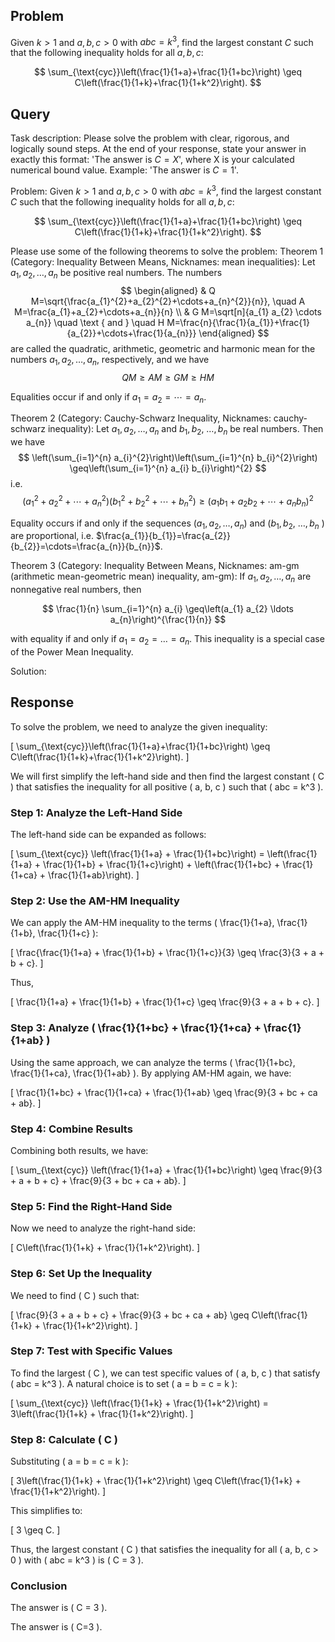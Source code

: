 ## Problem

Given $k > 1$ and $a, b, c > 0$ with $abc = k^3$, find the largest constant $C$ such that the following inequality holds for all $a, b, c$:

$$
\sum_{\text{cyc}}\left(\frac{1}{1+a}+\frac{1}{1+bc}\right) \geq C\left(\frac{1}{1+k}+\frac{1}{1+k^2}\right).
$$

## Query

Task description: Please solve the problem with clear, rigorous, and logically sound steps. At the end of your response, state your answer in exactly this format: 'The answer is $C=X$', where X is your calculated numerical bound value. Example: 'The answer is $C=1$'.

Problem: Given $k > 1$ and $a, b, c > 0$ with $abc = k^3$, find the largest constant $C$ such that the following inequality holds for all $a, b, c$:

$$
\sum_{\text{cyc}}\left(\frac{1}{1+a}+\frac{1}{1+bc}\right) \geq C\left(\frac{1}{1+k}+\frac{1}{1+k^2}\right).
$$

Please use some of the following theorems to solve the problem:
Theorem 1 (Category: Inequality Between Means, Nicknames: mean inequalities): Let $a_{1}, a_{2}, \ldots, a_{n}$ be positive real numbers. The numbers
$$
\begin{aligned}
& Q M=\sqrt{\frac{a_{1}^{2}+a_{2}^{2}+\cdots+a_{n}^{2}}{n}}, \quad A M=\frac{a_{1}+a_{2}+\cdots+a_{n}}{n} \\
& G M=\sqrt[n]{a_{1} a_{2} \cdots a_{n}} \quad \text { and } \quad H M=\frac{n}{\frac{1}{a_{1}}+\frac{1}{a_{2}}+\cdots+\frac{1}{a_{n}}}
\end{aligned}
$$
are called the quadratic, arithmetic, geometric and harmonic mean for the numbers $a_{1}, a_{2}, \ldots, a_{n}$, respectively, and we have
$$
Q M \geq A M \geq G M \geq H M
$$

Equalities occur if and only if $a_{1}=a_{2}=\cdots=a_{n}$.

Theorem 2 (Category: Cauchy-Schwarz Inequality, Nicknames: cauchy-schwarz inequality): Let $a_{1}, a_{2}, \ldots, a_{n}$ and $b_{1}, b_{2}$, $\ldots, b_{n}$ be real numbers. Then we have
$$
\left(\sum_{i=1}^{n} a_{i}^{2}\right)\left(\sum_{i=1}^{n} b_{i}^{2}\right) \geq\left(\sum_{i=1}^{n} a_{i} b_{i}\right)^{2}
$$
i.e.
$$
\left(a_{1}^{2}+a_{2}^{2}+\cdots+a_{n}^{2}\right)\left(b_{1}^{2}+b_{2}^{2}+\cdots+b_{n}^{2}\right) \geq\left(a_{1} b_{1}+a_{2} b_{2}+\cdots+a_{n} b_{n}\right)^{2}
$$

Equality occurs if and only if the sequences $\left(a_{1}, a_{2}, \ldots, a_{n}\right)$ and $\left(b_{1}, b_{2}\right.$, $\ldots, b_{n}$ ) are proportional, i.e. $\frac{a_{1}}{b_{1}}=\frac{a_{2}}{b_{2}}=\cdots=\frac{a_{n}}{b_{n}}$.

Theorem 3 (Category: Inequality Between Means, Nicknames: am-gm (arithmetic mean-geometric mean) inequality, am-gm): If $a_{1}, a_{2}, \ldots, a_{n}$ are nonnegative real numbers, then

$$
\frac{1}{n} \sum_{i=1}^{n} a_{i} \geq\left(a_{1} a_{2} \ldots a_{n}\right)^{\frac{1}{n}}
$$

with equality if and only if $a_{1}=a_{2}=\ldots=a_{n}$. This inequality is a special case of the Power Mean Inequality.

Solution:

## Response

To solve the problem, we need to analyze the given inequality:

\[
\sum_{\text{cyc}}\left(\frac{1}{1+a}+\frac{1}{1+bc}\right) \geq C\left(\frac{1}{1+k}+\frac{1}{1+k^2}\right).
\]

We will first simplify the left-hand side and then find the largest constant \( C \) that satisfies the inequality for all positive \( a, b, c \) such that \( abc = k^3 \).

### Step 1: Analyze the Left-Hand Side

The left-hand side can be expanded as follows:

\[
\sum_{\text{cyc}} \left(\frac{1}{1+a} + \frac{1}{1+bc}\right) = \left(\frac{1}{1+a} + \frac{1}{1+b} + \frac{1}{1+c}\right) + \left(\frac{1}{1+bc} + \frac{1}{1+ca} + \frac{1}{1+ab}\right).
\]

### Step 2: Use the AM-HM Inequality

We can apply the AM-HM inequality to the terms \( \frac{1}{1+a}, \frac{1}{1+b}, \frac{1}{1+c} \):

\[
\frac{\frac{1}{1+a} + \frac{1}{1+b} + \frac{1}{1+c}}{3} \geq \frac{3}{3 + a + b + c}.
\]

Thus,

\[
\frac{1}{1+a} + \frac{1}{1+b} + \frac{1}{1+c} \geq \frac{9}{3 + a + b + c}.
\]

### Step 3: Analyze \( \frac{1}{1+bc} + \frac{1}{1+ca} + \frac{1}{1+ab} \)

Using the same approach, we can analyze the terms \( \frac{1}{1+bc}, \frac{1}{1+ca}, \frac{1}{1+ab} \). By applying AM-HM again, we have:

\[
\frac{1}{1+bc} + \frac{1}{1+ca} + \frac{1}{1+ab} \geq \frac{9}{3 + bc + ca + ab}.
\]

### Step 4: Combine Results

Combining both results, we have:

\[
\sum_{\text{cyc}} \left(\frac{1}{1+a} + \frac{1}{1+bc}\right) \geq \frac{9}{3 + a + b + c} + \frac{9}{3 + bc + ca + ab}.
\]

### Step 5: Find the Right-Hand Side

Now we need to analyze the right-hand side:

\[
C\left(\frac{1}{1+k} + \frac{1}{1+k^2}\right).
\]

### Step 6: Set Up the Inequality

We need to find \( C \) such that:

\[
\frac{9}{3 + a + b + c} + \frac{9}{3 + bc + ca + ab} \geq C\left(\frac{1}{1+k} + \frac{1}{1+k^2}\right).
\]

### Step 7: Test with Specific Values

To find the largest \( C \), we can test specific values of \( a, b, c \) that satisfy \( abc = k^3 \). A natural choice is to set \( a = b = c = k \):

\[
\sum_{\text{cyc}} \left(\frac{1}{1+k} + \frac{1}{1+k^2}\right) = 3\left(\frac{1}{1+k} + \frac{1}{1+k^2}\right).
\]

### Step 8: Calculate \( C \)

Substituting \( a = b = c = k \):

\[
3\left(\frac{1}{1+k} + \frac{1}{1+k^2}\right) \geq C\left(\frac{1}{1+k} + \frac{1}{1+k^2}\right).
\]

This simplifies to:

\[
3 \geq C.
\]

Thus, the largest constant \( C \) that satisfies the inequality for all \( a, b, c > 0 \) with \( abc = k^3 \) is \( C = 3 \).

### Conclusion

The answer is \( C = 3 \).

The answer is \( C=3 \).